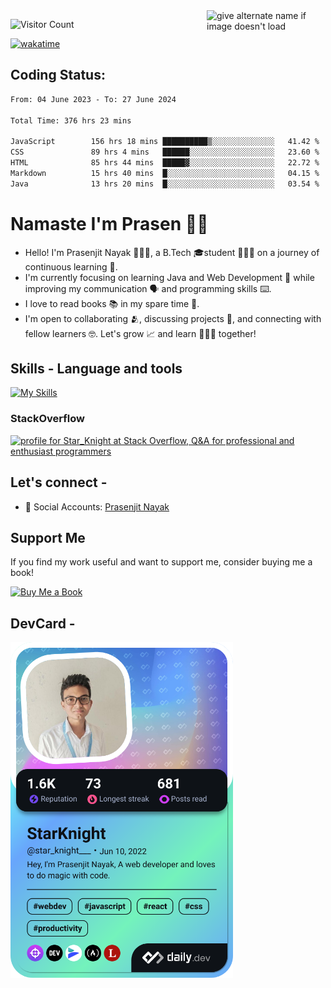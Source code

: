 <img src="https://github.com/StarKnightt/StarKnightt/assets/92244026/88aa0fff-389b-4d45-9724-6f6e8a58526c" alt="give alternate name if image doesn't load" align="right" width="190">
<div>

![Visitor Count](https://profile-counter.glitch.me/StarKnightt/count.svg)




[![wakatime](https://wakatime.com/badge/user/d27d27da-dc32-4c1b-a703-f654f4050105.svg)](https://wakatime.com/@d27d27da-dc32-4c1b-a703-f654f405010)



</div>  

## Coding Status: 
<!--START_SECTION:waka-->

```txt
From: 04 June 2023 - To: 27 June 2024

Total Time: 376 hrs 23 mins

JavaScript        156 hrs 18 mins ██████████▒░░░░░░░░░░░░░░   41.42 %
CSS               89 hrs 4 mins   ██████░░░░░░░░░░░░░░░░░░░   23.60 %
HTML              85 hrs 44 mins  █████▓░░░░░░░░░░░░░░░░░░░   22.72 %
Markdown          15 hrs 40 mins  █░░░░░░░░░░░░░░░░░░░░░░░░   04.15 %
Java              13 hrs 20 mins  █░░░░░░░░░░░░░░░░░░░░░░░░   03.54 %
```

<!--END_SECTION:waka-->

# Namaste I'm Prasen 🙏🏻
- Hello! I'm Prasenjit Nayak 👨🏻‍💻, a B.Tech 🎓student 👨🏻‍🎓 on a journey of continuous learning 📑.
- I'm currently focusing on learning Java and Web Development 🍵 while improving my communication 🗣️ and programming skills ⌨️. 
- I love to read books 📚 in my spare time 🪹.
- I'm open to collaborating 🫂, discussing projects 📒, and connecting with fellow learners 🤓. Let's grow 📈 and learn 🙎🏻‍♂️ together!

## Skills - Language and tools
[![My Skills](https://skillicons.dev/icons?i=react,html,css,javascript,nodejs,expressjs,mongo,tailwind,pug,git,github,vscode,linux,discord&theme=light)](https://skillicons.dev)
<!--social stats -->

### StackOverflow
<a href="https://stackoverflow.com/users/22008549/star-knight"><img src="https://stackoverflow.com/users/flair/22008549.png" width="208" height="58" alt="profile for Star_Knight at Stack Overflow, Q&amp;A for professional and enthusiast programmers" title="profile for Star_Knight at Stack Overflow, Q&amp;A for professional and enthusiast programmers"></a>

## Let's connect -
- 💼 Social Accounts: [Prasenjit Nayak](https://t.co/oujYu4Scht) <br>

## Support Me

If you find my work useful and want to support me, consider buying me a book!

<a href="https://www.buymeacoffee.com/prasen" target="_blank">
    <img src="https://cdn.buymeacoffee.com/buttons/v2/default-yellow.png" alt="Buy Me a Book" style="height: 60px !important;width: 217px !important;">
</a>


## DevCard -

<a href="https://app.daily.dev/star_knight___"><img src="./devcard.png" width="356" alt="StarKnight's Dev Card"/></a>

<!-- End of the README files :) --!>
